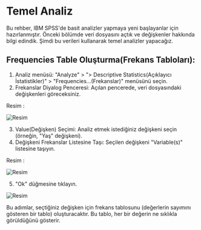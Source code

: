 # Temel Analiz 

Bu rehber, IBM SPSS'de basit analizler yapmaya yeni başlayanlar için hazırlanmıştır. 
Önceki bölümde veri dosyasını açtık ve değişkenler hakkında bilgi edindik. Şimdi bu verileri kullanarak temel analizler yapacağız.

## Frequencies Table Oluşturma(Frekans Tabloları):

1. Analiz menüsü: "Analyze" > "> Descriptive Statistics(Açıklayıcı İstatistikler)" > "Frequencies...(Frekanslar)" menüsünü seçin. 
2. Frekanslar Diyalog Penceresi: Açılan pencerede, veri dosyasındaki değişkenleri göreceksiniz.

Resim :

![Resim](https://i.ibb.co/HGNNjCs/Frequencies-Analyze.png)

3. Value(Değişken) Seçimi: Analiz etmek istediğiniz değişkeni seçin (örneğin, "Yaş" değişkeni).
4. Değişkeni Frekanslar Listesine Taşı: Seçilen değişkeni "Variable(s)" listesine taşıyın.

Resim :

![Resim](https://i.ibb.co/qxYCf7B/Frequencies-Variables.png)

5. "Ok" düğmesine tıklayın.

![Resim]("https://i.ibb.co/tJ7kdgK/Frequencies-Analyze-Output.png")

Bu adımlar, seçtiğiniz değişken için frekans tablosunu (değerlerin sayımını gösteren bir tablo) oluşturacaktır. 
Bu tablo, her bir değerin ne sıklıkla görüldüğünü gösterir.
